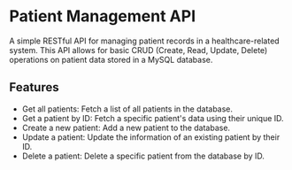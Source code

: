 # Patient Management API
A simple RESTful API for managing patient records in a healthcare-related system. This API allows for basic CRUD (Create, Read, Update, Delete) operations on patient data stored in a MySQL database.

## Features
+ Get all patients: Fetch a list of all patients in the database.
+ Get a patient by ID: Fetch a specific patient's data using their unique ID.
+ Create a new patient: Add a new patient to the database.
+ Update a patient: Update the information of an existing patient by their ID.
+ Delete a patient: Delete a specific patient from the database by ID.